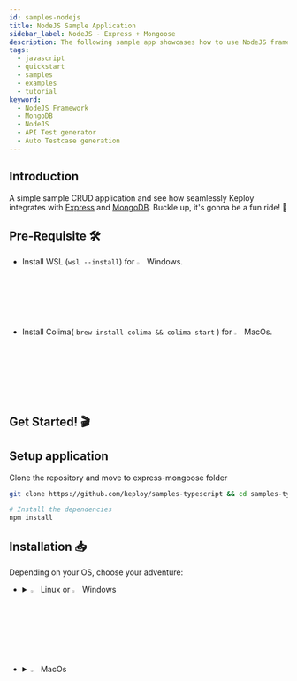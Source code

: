 ```yaml
---
id: samples-nodejs
title: NodeJS Sample Application
sidebar_label: NodeJS - Express + Mongoose
description: The following sample app showcases how to use NodeJS framework and the Keploy Platform.
tags:
  - javascript
  - quickstart
  - samples
  - examples
  - tutorial
keyword:
  - NodeJS Framework
  - MongoDB
  - NodeJS
  - API Test generator
  - Auto Testcase generation
---
```


## Introduction

A simple sample CRUD application and see how seamlessly Keploy integrates with [Express](https://expressjs.com/) and [MongoDB](https://www.mongodb.com/). Buckle up, it's gonna be a fun ride! 🎢

## Pre-Requisite 🛠️

- Install WSL (`wsl --install`) for <img src="/docs/img/os/windows.png" alt="Windows" width="3%" /> Windows.
- Install Colima( `brew install colima && colima start` ) for <img src="/docs/img/os/macos.png" alt="MacOS" width="3%" /> MacOs.

## Get Started! 🎬

## Setup application

Clone the repository and move to express-mongoose folder

```bash
git clone https://github.com/keploy/samples-typescript && cd samples-typescript/express-mongoose

# Install the dependencies
npm install
```

## Installation 📥

Depending on your OS, choose your adventure:

- <details>
     <summary><img src="/docs/img/os/linux.png" alt="Linux" width="3%" /> Linux or <img src="/docs/img/os/windows.png" alt="Windows" width="3%" /> Windows</summary>

  Alright, let's equip ourselves with the **latest Keploy binary**:

  ```bash
  curl --silent --location "https://github.com/keploy/keploy/releases/latest/download/keploy_linux_amd64.tar.gz" | tar xz -C /tmp

  sudo mkdir -p /usr/local/bin && sudo mv /tmp/keploy /usr/local/bin && keploy
  ```

  If everything goes right, your screen should look a bit like this:

     <img src="/docs/img/code-snippets/install-keploy-logs.png" alt="Test Case Generator" width="50%" />

  Moving on...
     <details>
     <summary style={{ fontWeight: 'bold', fontSize: '1.17em', marginLeft: '0.5em' }}> Run App with <img src="/docs/img/os/docker.png" alt="Docker Container" width="3%" /> Docker </summary>

  #### Add alias for Keploy:

  ```bash
  alias keploy='sudo docker run --pull always --name keploy-v2 -p 16789:16789 --privileged --pid=host -it -v "$(pwd)":/files -v /sys/fs/cgroup:/sys/fs/cgroup -v /sys/kernel/debug:/sys/kernel/debug -v /sys/fs/bpf:/sys/fs/bpf -v /var/run/docker.sock:/var/run/docker.sock -v '"$HOME"'/.keploy-config:/root/.keploy-config -v '"$HOME"'/.keploy:/root/.keploy --rm ghcr.io/keploy/keploy'
  ```

  ### Lights, Camera, Record! 🎥

  Fire up the application and mongoDB instance with Keploy. Keep an eye on the two key flags:
  `-c`: Command to run the app (e.g., `docker compose up`).

  `--containerName`: The container name in the `docker-compose.yml` for traffic interception.

  ```sh
  keploy record -c "docker compose up" --containerName "nodeMongoApp"
  ```

  🔥 Challenge time! Generate some test cases. How? Just **make some API calls**. Postman, Hoppscotch or even curl - take your pick!

  #### Let's generate the testcases.

  Make API Calls using [Hoppscotch](https://hoppscotch.io), [Postman](https://postman.com) or cURL command. Keploy with capture those calls to generate the test-suites containing testcases and data mocks.

  ````bash
  curl --request POST \
  --url http://localhost:8000/students \
   --header 'content-type: application/json' \
   --data '{
    "name":"John Do",
    "email":"john@xyiz.com",
    "phone":"0123456799"
    }'
    ```
  Here's a peek of what you get:

  ```
  Student registration successful!
  ````

  🎉 Woohoo! With a simple API call, you've crafted a test case with a mock! Dive into the Keploy directory and feast your eyes on the newly minted `test-1.yml` and `mocks.yml`

  _Time to perform more API magic!_
  Follow the breadcrumbs... or Make more API Calls

  ```bash
  curl --request GET \  --url http://localhost:8080/students
  ```

  Or simply wander over to your browser and visit `http://localhost:8000/students`.
  Did you spot the new test and mock scrolls in your project library? Awesome! 👏

  #### Run Tests

  Time to put things to the test 🧪

  ```bash
  keploy test -c "docker compose up" --containerName "nodeMongoApp" --delay 10
  ```

  > The `--delay` flag? Oh, that's just giving your app a little breather (in seconds) before the test cases come knocking.

  Your results should be looking all _snazzy_, like this:
  <img src="/docs/img/testrun-node-fail.png" alt="Sample Keploy Test Result Gin MongoDB" width="100%" style={{ borderRadius: '5px' }}/>

  Our testcases failed as the Keep-Alive connection won't be available when we are using testmode, this happen because in test mode the Keploy uses the `Mocks.yml`, which was generated in the record mode. 🕰️

  Worry not, just add the ever-changing fields (like our **ts** here) to the **noise parameter** to **dodge those assertions**.

  ```
        noise:
        |   - header.Date
        |   - header.Keep-Alive
        |   - header.Connection
  ```

  > Pro tip: Add `header.Connection` & `header.Keep-Alive` to noise in `test-x.yaml`.

  <img src="/docs/img/testrun-node-pass.png" alt="Sample Keploy Test Result Node MongoDB" width="100%" style={{ borderRadius: '5px' }}/>

  ## Wrapping it up 🎉

  Congrats on the journey so far! You've seen Keploy's power, flexed your coding muscles, and had a bit of fun too! Now, go out there and keep exploring, innovating, and creating! Remember, with the right tools and a sprinkle of fun, anything's possible.😊🚀

  Happy coding! ✨👩‍💻👨‍💻✨

   </details>
   <br/>

   <details>
     <summary style={{ fontWeight: 'bold', fontSize: '1.17em', marginLeft: '0.5em' }}>Run App on 🐧 Linux  </summary>

  We'll be running our sample application right on Linux, but just to make things a tad more thrilling, we'll have the database (mongoDB) chill on Docker. Ready? Let's get the party started!🎉

  First things first, update the MongoDB URL on line 4, in **`db/connection.js`**, from `mongodb://mongoDb:27017/keploy` to `mongodb://127.0.0.1:27017/keploy`.

  #### 🍃 Kickstart MongoDB

  Let's breathe life into your mongo container. A simple spell should do the trick:

  ```bash
  docker compose up mongo
  ```

  ### 📼 Roll the Tape - Recording Time!

  Ready, set, record! Here's how:

  ```bash
  sudo -E env PATH=$PATH keploy record -c 'node src/app.js'
  ```

  Keep an eye out for the `-c `flag! It's the command charm to run the app.

  Alright, magician! With the app alive and kicking, let's weave some test cases. The spell? Making some API calls! Postman, Hoppscotch, or the classic curl - pick your wand.

  #### Let's generate the testcases.

  Make API Calls using [Hoppscotch](https://hoppscotch.io), [Postman](https://postman.com) or cURL command. Keploy with capture those calls to generate the test-suites containing testcases and data mocks.

  ```bash
  curl --request POST \
  --url http://localhost:8000/students \
  --header 'content-type: application/json' \
  --data '{
    "name":"John Do",
    "email":"john@xyiz.com",
    "phone":"0123456799"
    }'
  ```

  Here's a peek of what you get:

  ```
  Student registration successful!
  ```

  🎉 Woohoo! Give yourself a pat on the back! With that simple spell, you've conjured up a test case with a mock! Explore the **Keploy directory** and you'll discover your handiwork in `test-1.yml` and `mocks.yml`.

  <img src="/docs/img/testcase-node.png" alt="Sample Keploy Test Result Node MongoDB" width="100%" style={{ borderRadius: '5px' }}/>

  Now, the real fun begins. Let's weave more spells!

  🚀 Follow the URL road...!

  ```bash
  curl --request GET \  --url http://localhost:8080/students
  ```

  Or simply wander over to your browser and visit `http://localhost:8000/students`.

  Did you spot the new test and mock scrolls in your project library? Awesome! 👏

  ### Run Tests 🏁

  Ready to put your spells to the test?

  ```bash
  sudo -E env PATH=$PATH keploy test -c "node src/app.js" --delay 10
  ```

  Worry not, just add the ever-changing fields (like our **ts** here) to the **noise parameter** to **dodge those assertions**.

  ```
        noise:
        |   - header.Date
        |   - header.Keep-Alive
        |   - header.Connection
  ```

  > Pro tip: Add `header.Connection` & `header.Keep-Alive` to noise in `test-x.yaml`.

  <img src="/docs/img/testrun-node-pass.png" alt="Sample Keploy Test Result Node MongoDB" width="100%" style={{ borderRadius: '5px' }}/>

  ## Wrapping it up 🎉

  Congrats on the journey so far! You've seen Keploy's power, flexed your coding muscles, and had a bit of fun too! Now, go out there and keep exploring, innovating, and creating! Remember, with the right tools and a sprinkle of fun, anything's possible.😊🚀

  Happy coding! ✨👩‍💻👨‍💻✨
     </details>
   </details>
    <br/>

- <details>
     <summary><img src="/docs/img/os/macos.png" alt="MacOS" width="3%" /> MacOs </summary>

  Dive straight in, but first, give **Colima** a gentle nudge with (`colima start`). Let's make sure it's awake and ready for action!

  #### Add alias for Keploy 🐰:

  For the sake of convenience (and a bit of Mac magic 🪄), let's set up a shortcut for Keploy:

  ```bash
  alias keploy='sudo docker run --pull always --name keploy-v2 -p 16789:16789 --privileged --pid=host -it -v "$(pwd)":/files -v /sys/fs/cgroup:/sys/fs/cgroup -v debugfs:/sys/kernel/debug:rw -v /sys/fs/bpf:/sys/fs/bpf -v /var/run/docker.sock:/var/run/docker.sock -v '"$HOME"'/.keploy-config:/root/.keploy-config -v '"$HOME"'/.keploy:/root/.keploy --rm ghcr.io/keploy/keploy'
  ```

  ### Lights, Camera, Record! 🎥

  Fire up the application and mongoDB instance with Keploy. Keep an eye on the two key flags:
  `-c`: Command to run the app (e.g., `docker compose up`).

  `--containerName`: The container name in the `docker-compose.yml` for traffic interception.

  ```sh
  keploy record -c "docker compose up" --containerName "nodeMongoApp"
  ```

  🔥 Challenge time! Generate some test cases. How? Just **make some API calls**. Postman, Hoppscotch or even curl - take your pick!

  #### Let's generate the testcases.

  Make API Calls using [Hoppscotch](https://hoppscotch.io), [Postman](https://postman.com) or cURL command. Keploy with capture those calls to generate the test-suites containing testcases and data mocks.

  ```bash
  curl --request POST \
  --url http://localhost:8000/students \
   --header 'content-type: application/json' \
   --data '{
    "name":"John Do",
    "email":"john@xyiz.com",
    "phone":"0123456799"
    }'
  ```

  Here's a peek of what you get:

  ```
  Student registration successful!
  ```

  🎉 Woohoo! With a simple API call, you've crafted a test case with a mock! Dive into the Keploy directory and feast your eyes on the newly minted `test-1.yml` and `mocks.yml`

  _Time to perform more API magic!_
  Follow the breadcrumbs... or Make more API Calls

  ```bash
  curl --request GET \  --url http://localhost:8080/students
  ```

  Or simply wander over to your browser and visit `http://localhost:8000/students`.

  Did you spot the new test and mock scrolls in your project library? Awesome! 👏

  #### Run Tests

  Time to put things to the test 🧪

  ```bash
  keploy test -c "docker compose up" --containerName "nodeMongoApp" --delay 10
  ```

  > The `--delay` flag? Oh, that's just giving your app a little breather (in seconds) before the test cases come knocking.

  Your results should be looking all _snazzy_, like this:
  <img src="/docs/img/testrun-node-fail.png" alt="Sample Keploy Test Result Gin MongoDB" width="100%" style={{ borderRadius: '5px' }}/>

  Our testcases failed as the Keep-Alive connection won't be available when we are using testmode, this happen because in test mode the Keploy uses the `Mocks.yml`, which was generated in the record mode. 🕰️

  Worry not, just add the ever-changing fields (like our **ts** here) to the **noise parameter** to **dodge those assertions**.

  ```
        noise:
        |   - header.Date
        |   - header.Keep-Alive
        |   - header.Connection
  ```

  > Pro tip: Add `header.Connection` & `header.Keep-Alive` to noise in `test-x.yaml`.

  ## Wrapping it up 🎉

  Congrats on the journey so far! You've seen Keploy's power, flexed your coding muscles, and had a bit of fun too! Now, go out there and keep exploring, innovating, and creating! Remember, with the right tools and a sprinkle of fun, anything's possible.😊🚀

  Happy coding! ✨👩‍💻👨‍💻✨

   </details>
